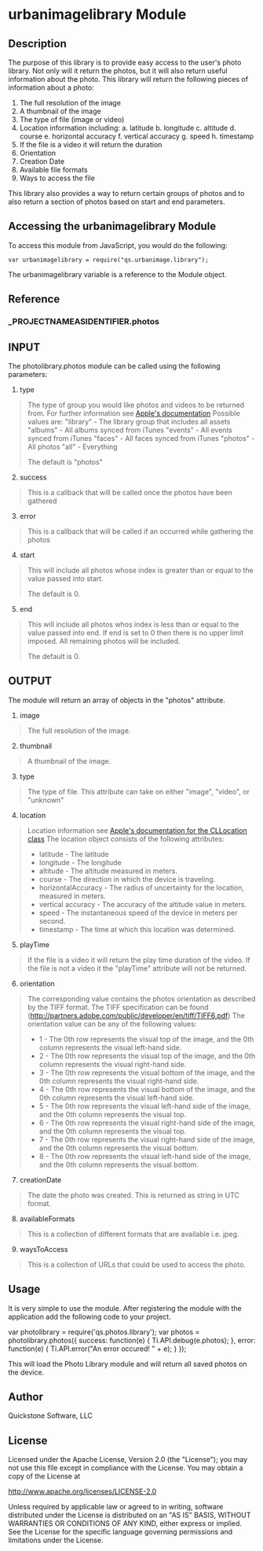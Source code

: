 # urbanimagelibrary Module

## Description

The purpose of this library is to provide easy access to the user's photo library.
Not only will it return the photos, but it will also return useful information about 
the photo.  This library will return the following pieces of information about a photo:

1. The full resolution of the image
2. A thumbnail of the image
3. The type of file (image or video)
4. Location information including:
	a. latitude
	b. longitude
	c. altitude
	d. course
	e. horizontal accuracy
	f. vertical accuracy
	g. speed
	h. timestamp
5. If the file is a video it will return the duration
6. Orientation
7. Creation Date
8. Available file formats
9. Ways to access the file

This library also provides a way to return certain groups of photos and to also return a 
section of photos based on start and end parameters. 


## Accessing the urbanimagelibrary Module

To access this module from JavaScript, you would do the following:

	var urbanimagelibrary = require("qs.urbanimage.library");

The urbanimagelibrary variable is a reference to the Module object.	

## Reference

### ___PROJECTNAMEASIDENTIFIER__.photos

INPUT 
-----
The photolibrary.photos module can be called using the following parameters:
1. type
> The type of group you would like photos and videos to be returned from.  For further
> information see [Apple's documentation](http://developer.apple.com/library/IOs/#documentation/AssetsLibrary/Reference/ALAssetsLibrary_Class/Reference/Reference.html#//apple_ref/doc/uid/TP40009722) 
>		Possible values are:
>		"library" - The library group that includes all assets
>		"albums" - All albums synced from iTunes
>		"events" - All events synced from iTunes
>		"faces" - All faces synced from iTunes
>		"photos" - All photos
>		"all" - Everything
>
> The default is "photos"

2. success
> This is a callback that will be called once the photos have been gathered

3. error
> This is a callback that will be called if an occurred while gathering the photos

4. start
> This will include all photos whose index is greater than or equal to the value passed 
> into start.
>
> The default is 0.

5. end
> This will include all photos whos index is less than or equal to the value passed into
> end.  If end is set to 0 then there is no upper limit imposed.  All remaining photos
> will be included.
> 
> The default is 0.

OUTPUT
------
The module will return an array of objects in the "photos" attribute.

1. image
> The full resolution of the image.

2. thumbnail
> A thumbnail of the image.

3. type
> The type of file.  This attribute can take on either "image", "video", or "unknown"

4. location 
> Location information see [Apple's documentation for the CLLocation class](http://developer.apple.com/library/IOs/#documentation/CoreLocation/Reference/CLLocation_Class/CLLocation/CLLocation.html#//apple_ref/occ/cl/CLLocation)
> The location object consists of the following attributes:
> 	* latitude - The latitude
>	* longitude - The longitude
>	* altitude - The altitude measured in meters.
>	* course - The direction in which the device is traveling.
>	* horizontalAccuracy - The radius of uncertainty for the location, measured in meters.
>	* vertical accuracy - The accuracy of the altitude value in meters.
>	* speed - The instantaneous speed of the device in meters per second.
>	* timestamp - The time at which this location was determined.

5. playTime 
> If the file is a video it will return the play time duration of the video.  If the file is not a video it the "playTime" attribute will not be returned.

6. orientation
> The corresponding value contains the photos orientation as described by the TIFF format.
> The TIFF specification can be found (http://partners.adobe.com/public/developer/en/tiff/TIFF6.pdf)
> The orientation value can be any of the following values:
> * 1 - The 0th row represents the visual top of the image, and the 0th column represents the visual left-hand side.
> * 2 - The 0th row represents the visual top of the image, and the 0th column represents the visual right-hand side.
> * 3 - The 0th row represents the visual bottom of the image, and the 0th column represents the visual right-hand side.
> * 4 - The 0th row represents the visual bottom of the image, and the 0th column represents the visual left-hand side.
> * 5 - The 0th row represents the visual left-hand side of the image, and the 0th column represents the visual top.
> * 6 - The 0th row represents the visual right-hand side of the image, and the 0th column represents the visual top.
> * 7 - The 0th row represents the visual right-hand side of the image, and the 0th column represents the visual bottom.
> * 8 - The 0th row represents the visual left-hand side of the image, and the 0th column represents the visual bottom.

7. creationDate
> The date the photo was created.  This is returned as string in UTC format.

8. availableFormats 
> This is a collection of different formats that are available i.e. jpeg.

9. waysToAccess
> This is a collection of URLs that could be used to access the photo.


## Usage

It is very simple to use the module.  After registering the module with the application add
the following code to your project.

var photolibrary = require('qs.photos.library');
var photos = photolibrary.photos({
	success: function(e) {
		Ti.API.debug(e.photos);
	},
	error: function(e) {
		Ti.API.error("An error occured! " + e);
	}
});

This will load the Photo Library module and will return all saved photos on the device.

## Author

Quickstone Software, LLC 

## License

Licensed under the Apache License, Version 2.0 (the "License");
you may not use this file except in compliance with the License.
You may obtain a copy of the License at
 
http://www.apache.org/licenses/LICENSE-2.0
 
Unless required by applicable law or agreed to in writing, software
distributed under the License is distributed on an "AS IS" BASIS,
WITHOUT WARRANTIES OR CONDITIONS OF ANY KIND, either express or implied.
See the License for the specific language governing permissions and
limitations under the License.
